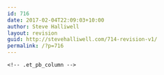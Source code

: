 ```yaml
---
id: 716
date: 2017-02-04T22:09:03+10:00
author: Steve Halliwell
layout: revision
guid: http://stevehalliwell.com/714-revision-v1/
permalink: /?p=716
---
```

<div class="et_pb_section et_pb_section_52 et_section_regular">
  <div class="et_pb_row et_pb_row_78">
    <div class="et_pb_column et_pb_column_4_4 et_pb_column_139    et_pb_css_mix_blend_mode_passthrough et-last-child et_pb_column_empty">
    </div>
    
    <!-- .et_pb_column -->
  </div>
  
  <!-- .et_pb_row -->
</div>

<!-- .et_pb_section -->
